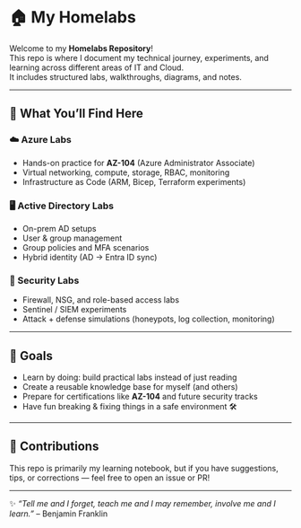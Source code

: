 
# 🏠 My Homelabs

Welcome to my **Homelabs Repository**!  
This repo is where I document my technical journey, experiments, and learning across different areas of IT and Cloud.  
It includes structured labs, walkthroughs, diagrams, and notes.

---

## 🔎 What You’ll Find Here

### ☁️ Azure Labs
- Hands-on practice for **AZ-104** (Azure Administrator Associate)
- Virtual networking, compute, storage, RBAC, monitoring
- Infrastructure as Code (ARM, Bicep, Terraform experiments)

### 🖥️ Active Directory Labs
- On-prem AD setups
- User & group management
- Group policies and MFA scenarios
- Hybrid identity (AD → Entra ID sync)

### 🔐 Security Labs
- Firewall, NSG, and role-based access labs
- Sentinel / SIEM experiments
- Attack + defense simulations (honeypots, log collection, monitoring)

---

## 🎯 Goals
- Learn by doing: build practical labs instead of just reading
- Create a reusable knowledge base for myself (and others)
- Prepare for certifications like **AZ-104** and future security tracks
- Have fun breaking & fixing things in a safe environment 🛠️

---

## 🤝 Contributions
This repo is primarily my learning notebook, but if you have suggestions, tips, or corrections — feel free to open an issue or PR!

---

✨ *“Tell me and I forget, teach me and I may remember, involve me and I learn.”* – Benjamin Franklin
